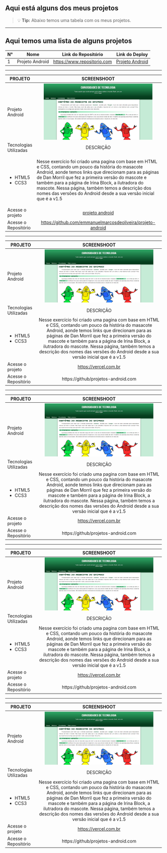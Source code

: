 ## Aqui está alguns dos meus projetos
> :bulb: **Tip:** Abaixo temos uma tabela com os meus projetos.
---
## Aqui temos uma lista de alguns projetos 
N°|Nome|Link do Repositório|Link do Deploy|
|--|----|-------------------|--------------|
|1|Projeto Android|https://www.repositorio.com|[Projeto Android](https://www.deploy.com)|_
---
|PROJETO|SCREENSHOOT
|---------------|:--------: |
|Projeto Android|<img src="https://github.com/emmanuelmarcosdeoliveira/meus-projetos-educacionais/blob/main/img/projeto-android.png" width="350" height="180">|
|Tecnologias Utilizadas|DESCRIÇÃO|
|<ul> <li>HTML5</li> <li>CCS3</li> </ul>|<p style="text-align:left">Nesse exercício foi criado uma pagina com base em HTML e CSS, contando um pouco da história do masacote Android, aonde temos links que direcionam para as páginas de Dan Morril que fez a primeira versão do mascote e também para a página de Irina Block, a ilutradora do mascote. Nessa página, também temos a descrição dos nomes das versões do Android desde a sua versão inicial que é a v1.5</p>|DEPLOY|    |
|Acesse o projeto|[projeto android](https://projetos-educacionais-ot3b.vercel.app/)|
Acesse o Repositório|https://github.com/emmanuelmarcosdeoliveira/projeto-android|
---
PROJETO|SCREENSHOOT
|---------------|:--------: |
|Projeto Android|<img src="https://github.com/emmanuelmarcosdeoliveira/meus-projetos-educacionais/blob/main/img/projeto-android.png" width="350" height="170">|
|Tecnologias Utilizadas|DESCRIÇÃO|
|<ul> <li>HTML5</li> <li>CCS3</li> </ul>|Nesse exercício foi criado uma pagina com base em HTML e CSS, contando um pouco da história do masacote Android, aonde temos links que direcionam para as páginas de Dan Morril que fez a primeira versão do mascote e também para a página de Irina Block, a ilutradora do mascote. Nessa página, também temos a descrição dos nomes das versões do Android desde a sua versão inicial que é a v1.5|DEPLOY|    |
|Acesse o projeto|https://vercel.com.br
Acesse o Repositório|https://github/projetos-android.com|
---
PROJETO|SCREENSHOOT
|---------------|:--------: |
|Projeto Android|<img src="https://github.com/emmanuelmarcosdeoliveira/meus-projetos-educacionais/blob/main/img/projeto-android.png" width="350" height="170">|
|Tecnologias Utilizadas|DESCRIÇÃO|
|<ul> <li>HTML5</li> <li>CCS3</li> </ul>|Nesse exercício foi criado uma pagina com base em HTML e CSS, contando um pouco da história do masacote Android, aonde temos links que direcionam para as páginas de Dan Morril que fez a primeira versão do mascote e também para a página de Irina Block, a ilutradora do mascote. Nessa página, também temos a descrição dos nomes das versões do Android desde a sua versão inicial que é a v1.5|DEPLOY|    |
|Acesse o projeto|https://vercel.com.br
Acesse o Repositório|https://github/projetos-android.com|
---
PROJETO|SCREENSHOOT
|---------------|:--------: |
|Projeto Android|<img src="https://github.com/emmanuelmarcosdeoliveira/meus-projetos-educacionais/blob/main/img/projeto-android.png" width="350" height="170">|
|Tecnologias Utilizadas|DESCRIÇÃO|
|<ul> <li>HTML5</li> <li>CCS3</li> </ul>|Nesse exercício foi criado uma pagina com base em HTML e CSS, contando um pouco da história do masacote Android, aonde temos links que direcionam para as páginas de Dan Morril que fez a primeira versão do mascote e também para a página de Irina Block, a ilutradora do mascote. Nessa página, também temos a descrição dos nomes das versões do Android desde a sua versão inicial que é a v1.5|DEPLOY|    |
|Acesse o projeto|https://vercel.com.br
Acesse o Repositório|https://github/projetos-android.com|
---
PROJETO|SCREENSHOOT
|---------------|:--------: |
|Projeto Android|<img src="https://github.com/emmanuelmarcosdeoliveira/meus-projetos-educacionais/blob/main/img/projeto-android.png" width="350" height="170">|
|Tecnologias Utilizadas|DESCRIÇÃO|
|<ul> <li>HTML5</li> <li>CCS3</li> </ul>|Nesse exercício foi criado uma pagina com base em HTML e CSS, contando um pouco da história do masacote Android, aonde temos links que direcionam para as páginas de Dan Morril que fez a primeira versão do mascote e também para a página de Irina Block, a ilutradora do mascote. Nessa página, também temos a descrição dos nomes das versões do Android desde a sua versão inicial que é a v1.5|DEPLOY|    |
|Acesse o projeto|https://vercel.com.br
Acesse o Repositório|https://github/projetos-android.com|